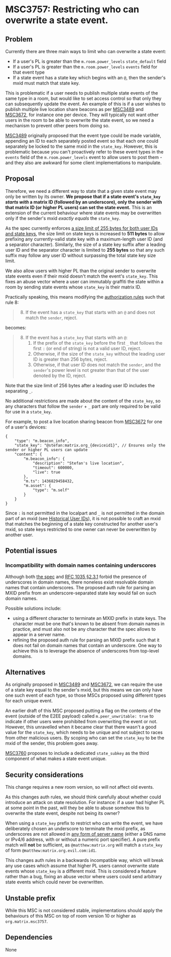 # MSC3757: Restricting who can overwrite a state event.

## Problem

Currently there are three main ways to limit who can overwrite a state event:

 * If a user's PL is greater than the `m.room.power_levels` `state_default` field
 * If a user's PL is greater than the `m.room.power_levels` `events` field for that event type
 * If a state event has a state key which begins with an `@`, then the sender's mxid must match that state key.

This is problematic if a user needs to publish multiple state
events of the same type in a room, but would like to set access control so
that only they can subsequently update the event. An example of this is if a
user wishes to publish multiple live location share beacons as per [MSC3489](https://github.com/matrix-org/matrix-spec-proposals/pull/3489)
and [MSC3672](https://github.com/matrix-org/matrix-spec-proposals/pull/3672), for instance one per device.  They will typically not want
other users in the room to be able to overwrite the state event,
so we need a mechanism to prevent other peers from doing so.

[MSC3489](https://github.com/matrix-org/matrix-spec-proposals/pull/3489) originally proposed that the event type could be made variable,
appending an ID to each separately posted event so that each one could
separately be locked to the same mxid in the `state_key`.  However, this is
problematic because you can't proactively refer to these event types in the
`events` field of the `m.room.power_levels` event to allow users to post
them - and they also are awkward for some client implementations to
manipulate.

## Proposal

Therefore, we need a different way to state that a given state event may only
be written by its owner. **We propose that if a state event's `state_key` *starts with* a matrix ID (followed by an underscore), only the sender with that matrix ID (or higher PL users) can set the state event.**  This is an extension of the current behaviour where state events may be overwritten only if the sender's mxid *exactly equals* the `state_key`.

As the spec currently enforces [a size limit of 255 bytes for both user IDs and state keys](
https://spec.matrix.org/unstable/client-server-api/#size-limits),
the size limit on state keys is increased to **511 bytes** to allow prefixing any currently-valid
state key with a maximum-length user ID (and a separator character).
Similarly, the size of a state key suffix after a leading user ID and the separator character is
limited to **255 bytes** so that any such suffix may follow any user ID without surpassing the total
state key size limit.

We also allow users with higher PL than the original sender to overwrite state
events even if their mxid doesn't match the event's `state_key`. This fixes an abuse
vector where a user can immutably graffiti the state within a room
by sending state events whose `state_key` is their matrix ID.

Practically speaking, this means modifying the [authorization rules](https://spec.matrix.org/v1.2/rooms/v9/#authorization-rules) such that rule 8:

> 8. If the event has a `state_key` that starts with an `@` and does not match the `sender`, reject.

becomes:

> 8. If the event has a `state_key` that starts with an `@`:
>    1. If the prefix of the `state_key` before the first `_` that follows the first `:` (or end of string) is not a valid user ID, reject.
>    1. Otherwise, if the size of the `state_key` without the leading user ID is greater than 256 bytes, reject.
>    1. Otherwise, if that user ID does not match the `sender`, and the `sender`'s power level is not greater than that of the user denoted by the ID, reject.

Note that the size limit of 256 bytes after a leading user ID includes the separating `_`.

No additional restrictions are made about the content of the `state_key`, so any characters that follow the `sender` + `_` part are only required to be valid for use in a `state_key`.

For example, to post a live location sharing beacon from [MSC3672](https://github.com/matrix-org/matrix-spec-proposals/pull/3672) for one of a user's devices:

```json=
{
    "type": "m.beacon_info",
    "state_key": "@stefan:matrix.org_{deviceid1}", // Ensures only the sender or higher PL users can update
    "content": {
        "m.beacon_info": {
            "description": "Stefan's live location",
            "timeout": 600000,
            "live": true
        },
        "m.ts": 1436829458432,
        "m.asset": {
            "type": "m.self"
        }
    }
}
```

Since `:` is not permitted in the localpart and `_` is not permitted in the domain part of an mxid (see [Historical User IDs](https://spec.matrix.org/v1.2/appendices/#historical-user-ids)), it is not possible to craft an mxid that matches the beginning of a state key constructed for another user's mxid, so state keys restricted to one owner can never be overwritten by another user.

## Potential issues

### Incompatibility with domain names containing underscores

Although both [the spec](https://spec.matrix.org/unstable/appendices/#server-name)
and [RFC 1035 §2.3.1](https://www.rfc-editor.org/rfc/rfc1035#section-2.3.1)
forbid the presence of underscores in domain names,
there noneless exist resolvable domain names that contain underscores.
The proposed auth rule for parsing an MXID prefix from an underscore-separated state key would fail
on such domain names.

Possible solutions include:
- using a different character to terminate an MXID prefix in state keys. The character must be one
  that's known to be absent from domain names in practice, and must also not be any character that
  the spec allows to appear in a server name.
- refining the proposed auth rule for parsing an MXID prefix such that it does not fail on domain
  names that contain an underscore. One way to achieve this is to leverage the absence of
  underscores from top-level domains.

## Alternatives

As originally proposed in [MSC3489](https://github.com/matrix-org/matrix-spec-proposals/pull/3489) and [MSC3672](https://github.com/matrix-org/matrix-spec-proposals/pull/3672), we can require
the use of a state key equal to the sender's mxid, but this means we can only
have one such event of each type, so those MSCs proposed using different types
for each unique event.

An earlier draft of this MSC proposed putting a flag on the contents of the
event (outside of the E2EE payload) called `m.peer_unwritable: true` to indicate
if other users were prohibited from overwriting the event or not.  However, this
unravelled when it became clear that there wasn't a good value for the `state_key`,
which needs to be unique and not subject to races from other malicious users.
By scoping who can set the `state_key` to be the mxid of the sender, this problem
goes away.

[MSC3760](https://github.com/matrix-org/matrix-spec-proposals/pull/3760)
proposes to include a dedicated `state_subkey` as the third component of what
makes a state event unique.

## Security considerations

This change requires a new room version, so will not affect old events.

As this changes auth rules, we should think carefully about whether could
introduce an attack on state resolution. For instance: if a user had higher
PL at some point in the past, will they be able to abuse somehow this to
overwrite the state event, despite not being its owner?

When using a `state_key` prefix to restrict who can write the event, we have
deliberately chosen an underscore to terminate the mxid prefix, as underscores
are not allowed in [any form of server name](https://spec.matrix.org/v1.11/appendices/#server-name)
(either a DNS name or IPv4/6 address, with or without a numeric port specifier).
A pure prefix match will **not** be sufficient,
as `@matthew:matrix.org` will match a `state_key` of form `@matthew:matrix.org.evil.com:id1`.

This changes auth rules in a backwards incompatible way, which will break any
use cases which assume that higher PL users cannot overwrite state events whose
`state_key` is a different mxid.  This is considered a feature rather than a bug,
fixing an abuse vector where users could send arbitrary state events
which could never be overwritten.

## Unstable prefix

While this MSC is not considered stable, implementations should apply the behaviours of this MSC on top of room version 10 or higher as `org.matrix.msc3757`.

## Dependencies

None
